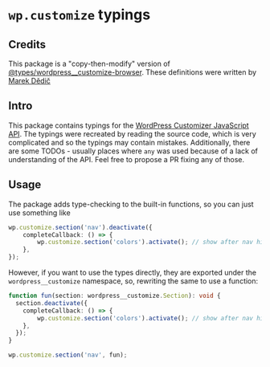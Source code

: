 # `wp.customize` typings

## Credits
This package is a "copy-then-modify" version of [@types/wordpress__customize-browser](https://github.com/DefinitelyTyped/DefinitelyTyped/tree/master/types/wordpress__customize-browser). These definitions were written by [Marek Dědič](https://github.com/marekdedic)

## Intro

This package contains typings for the [WordPress Customizer JavaScript API](https://developer.wordpress.org/themes/customize-api/the-customizer-javascript-api/). The typings were recreated by reading the source code, which is very complicated and so the typings may contain mistakes. Additionally, there are some TODOs - usually places where `any` was used because of a lack of understanding of the API. Feel free to propose a PR fixing any of those.

## Usage

The package adds type-checking to the built-in functions, so you can just use something like
```ts
wp.customize.section('nav').deactivate({
    completeCallback: () => {
        wp.customize.section('colors').activate(); // show after nav hides completely
    },
});
```

However, if you want to use the types directly, they are exported under the `wordpress__customize` namespace, so, rewriting the same to use a function:
```ts
function fun(section: wordpress__customize.Section): void {
  section.deactivate({
    completeCallback: () => {
        wp.customize.section('colors').activate(); // show after nav hides completely
    },
  });
}

wp.customize.section('nav', fun);
```